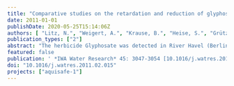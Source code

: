 ```yaml
---
title: "Comparative studies on the retardation and reduction of glyphosate during subsurface passage"
date: 2011-01-01
publishDate: 2020-05-25T15:14:06Z
authors: [ "Litz, N.", "Weigert, A.", "Krause, B.", "Heise, S.", "Grützmacher, G." ]
publication_types: ["2"]
abstract: "The herbicide Glyphosate was detected in River Havel (Berlin, Germany) in concentrations between 0.1 and 2 µg/L (single maximum outlier: 5 µg/L). As the river indirectly acts as drinking water source for the city's 3.4 Mio inhabitants potential risks for drinking water production needed to be assessed. For this reason laboratory (sorption and degradation studies) and technical scale investigations (bank filtration and slow sand filter experiments) were carried out. Batch adsorption experiments with Glyphosate yielded a low KF of 1.89 (1/n = 0.48) for concentrations between 0.1 and 100 mg/L. Degradation experiments at 8 °C with oxygen limitation resulted in a decrease of Glyphosate concentrations in the liquid phase probably due to slow adsorption (half life: 30 days).During technical scale slow sand filter (SSF) experiments Glyphosate attenuation was 70-80% for constant inlet concentrations of 0.7, 3.5 and 11.6 µg/L, respectively. Relevant retardation of Glyphosate breakthrough was observed despite the low adsorption potential of the sandy filter substrate and the relatively high flow velocity. The VisualCXTFit model was applied with data from typical Berlin bank filtration sites to extrapolate the results to a realistic field setting and yielded sufficient attenuation within a few days of travel time. Experiments on an SSF planted with Phragmites australis and an unplanted SSF with mainly vertical flow conditions to which Glyphosate was continuously dosed showed that in the planted SSF Glyphosate retardation exceeds 54% compared to 14% retardation in the unplanted SSF. The results show that saturated subsurface passage has the potential to efficiently attenuate glyphosate, favorably with aerobic conditions, long travel times and the presence of planted riparian boundary buffer strips."
featured: false
publication: ' *IWA Water Research* 45: 3047-3054 [10.1016/j.watres.2011.02.015](https://doi.org/10.1016/j.watres.2011.02.015)'
doi: "10.1016/j.watres.2011.02.015"
projects: ["aquisafe-1"]
---
```


